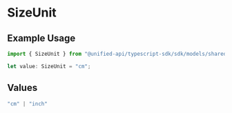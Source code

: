 # SizeUnit

## Example Usage

```typescript
import { SizeUnit } from "@unified-api/typescript-sdk/sdk/models/shared";

let value: SizeUnit = "cm";
```

## Values

```typescript
"cm" | "inch"
```